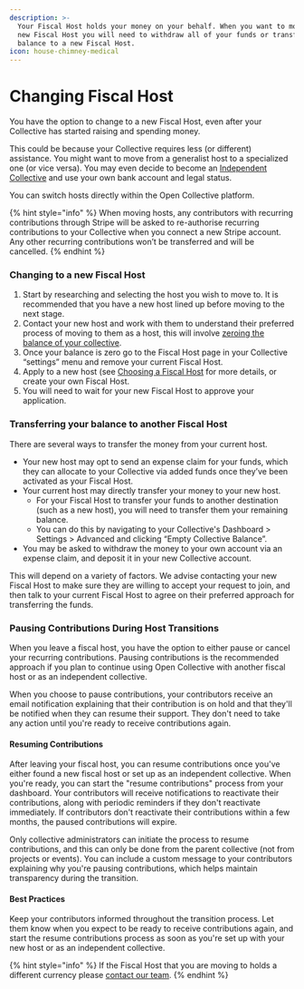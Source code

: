 ```yaml
---
description: >-
  Your Fiscal Host holds your money on your behalf. When you want to move to a
  new Fiscal Host you will need to withdraw all of your funds or transfer the
  balance to a new Fiscal Host.
icon: house-chimney-medical
---
```


# Changing Fiscal Host

You have the option to change to a new Fiscal Host, even after your Collective has started raising and spending money.

This could be because your Collective requires less (or different) assistance. You might want to move from a generalist host to a specialized one (or vice versa). You may even decide to become an [Independent Collective](broken-reference) and use your own bank account and legal status.&#x20;

You can switch hosts directly within the Open Collective platform.

{% hint style="info" %}
When moving hosts, any contributors with recurring contributions through Stripe will be asked to re-authorise recurring contributions to your Collective when you connect a new Stripe account. Any other recurring contributions won’t be transferred and will be cancelled.
{% endhint %}

### Changing to a new Fiscal Host

1. Start by researching and selecting the host you wish to move to. It is recommended that you have a new host lined up before moving to the next stage.
2. Contact your new host and work with them to understand their preferred process of moving to them as a host, this will involve [zeroing the balance of your collective](closing-a-collective/zero-collective-balance.md).&#x20;
3. Once your balance is zero go to the Fiscal Host page in your Collective “settings” menu and remove your current Fiscal Host.
4. Apply to a new host (see [Choosing a Fiscal Host](choosing-a-fiscal-host.md) for more details, or create your own Fiscal Host.
5. You will need to wait for your new Fiscal Host to approve your application.

### Transferring your balance to another Fiscal Host

There are several ways to transfer the money from your current host.

* Your new host may opt to send an expense claim for your funds, which they can allocate to your Collective via added funds once they’ve been activated as your Fiscal Host.
* Your current host may directly transfer your money to your new host.
  * For your Fiscal Host to transfer your funds to another destination (such as a new host), you will need to transfer them your remaining balance.
  * You can do this by navigating to your Collective's Dashboard > Settings > Advanced and clicking “Empty Collective Balance”.
* You may be asked to withdraw the money to your own account via an expense claim, and deposit it in your new Collective account.

This will depend on a variety of factors. We advise contacting your new Fiscal Host to make sure they are willing to accept your request to join, and then talk to your current Fiscal Host to agree on their preferred approach for transferring the funds.

### Pausing Contributions During Host Transitions

When you leave a fiscal host, you have the option to either pause or cancel your recurring contributions. Pausing contributions is the recommended approach if you plan to continue using Open Collective with another fiscal host or as an independent collective.&#x20;

When you choose to pause contributions, your contributors receive an email notification explaining that their contribution is on hold and that they'll be notified when they can resume their support. They don't need to take any action until you're ready to receive contributions again.

#### Resuming Contributions

After leaving your fiscal host, you can resume contributions once you've either found a new fiscal host or set up as an independent collective. When you're ready, you can start the "resume contributions" process from your dashboard. Your contributors will receive notifications to reactivate their contributions, along with periodic reminders if they don't reactivate immediately. If contributors don't reactivate their contributions within a few months, the paused contributions will expire.

Only collective administrators can initiate the process to resume contributions, and this can only be done from the parent collective (not from projects or events). You can include a custom message to your contributors explaining why you're pausing contributions, which helps maintain transparency during the transition.

#### Best Practices

Keep your contributors informed throughout the transition process. Let them know when you expect to be ready to receive contributions again, and start the resume contributions process as soon as you're set up with your new host or as an independent collective.&#x20;

{% hint style="info" %}
If the Fiscal Host that you are moving to holds a different currency please [contact our team](https://opencollective.com/contact).
{% endhint %}

